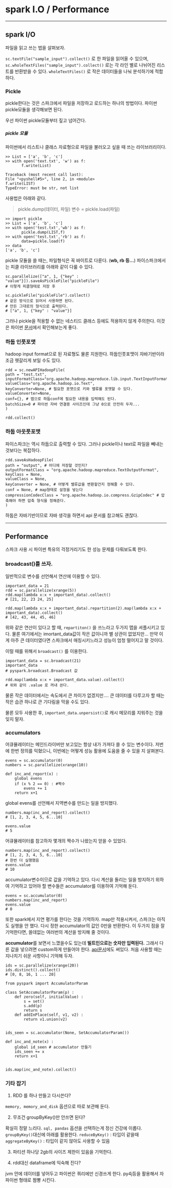 # spark I.O / Performance

---

## spark I/O

파일을 읽고 쓰는 법을 살펴보자.

`sc.textFile("sample_input").collect()` 로 한 파일을 읽어올 수 있으며, `sc.wholeTextFiles("sample_input").collect()` 로는 각 라인 별로 나뉘어진 리스트를 반환받을 수 있다. `wholeTextFiles()` 로 작은 데이터들을 나눠 분석하기에 적합하다. 

### Pickle

pickle한다는 것은 스파크에서 파일을 저장하고 로드하는 하나의 방법이다. 파이썬 pickle모듈을 생각해보면 된다.

우선 파이썬 pickle모듈부터 짚고 넘어간다.

##### pickle 모듈

파이썬에서 리스트나 클래스 자료형으로 파일을 불러오고 싶을 때 쓰는 라이브러리이다.

```
>> List = ['a', 'b', 'c']
>> with open('text.txt', 'w') as f:
       f.write(List)

Traceback (most recent call last):
File "<pyshell#5>", line 2, in <module>
f.write(LIST)
TypeError: must be str, not list
```

사용법은 아래와 같다.

> pickle.dump(데이터, 파일)
> 변수 = pickle.load(파일)

```
>> import pickle
>> List = ['a', 'b', 'c']
>> with open('test.txt','wb') as f:
       pickle.dump(LIST,f)
>> with open('test.txt','rb') as f:
       data=pickle.load(f)         
>> data
['a', 'b', 'c']
```

pickle	모듈을 쓸 때는, 파일형식은 꼭 바이트로 다룬다. (**wb, rb 등...**)
파이스파크에서는 피클 라이브러리를 아래와 같이 다룰 수 있다.

```
sc.parallelize(["a", 1, {"key" : "value"}]).saveAsPickleFile("pickleFile")
# 이렇게 피클형태로 저장 후

sc.pickleFile("pickleFile").collect()
# 같은 방식으로 읽어서 사용하면 된다.
# 만든 그대로의 형식으로 출력된다.
# ["a", 1, {"key" : "value"}]
```

그러나 pickle을 적용할 수 없는 네스티드 클래스 등에도 적용하지 않게 주의한다. 이것은 파이썬 [문서](https://docs.python.org/3/library/pickle.html)에서 확인해보는게 좋다.


### 하둡 인풋포맷

hadoop input format으로 된 자료형도 물론 지원한다. 하둡인풋포맷이 자바기반이라 조금 헷갈리게 보일 수도 있다.

```
rdd = sc.newAPIHadoopFile(
path = "test.txt",
inputFormatClass="org.apache.hadoop.mapreduce.lib.input.TextInputFormat",
valueClass="org.apache.hadoop.io.Text",
keyConverter=None, # 필요한 포맷으로 키와 밸류를 포맷할 수 있다.
valueConverter=None,
conf={}, # 맵으로 하둡conf에 필요한 내용을 입력해도 된다.
batchSize=0 # 파이썬 자바 연결용 사이즈인데 그냥 0으로 안전히 두자...
)

rdd.collect()
```

### 하둡 아웃풋포맷

파이스파크는 역시 하둡으로 출력할 수 있다. 그러나 pickle이나 text로 파일을 빼내는것보다는 복잡하다.

```
rdd.saveAsHadoopFile(
path = "output", # 어디에 저장할 것인지?
outputFormatClass = "org.apache.hadoop.mapreduce.TextOutputFormat",
keyClass = None,
valueClass = None,
keyConverter = None, # 어떻게 밸류값을 변환할건지 정해줄 수 있다.
conf = None, # map형태로 설정을 넣는다
compressionCodecClass = "org.apache.hadoop.io.compress.GzipCodec" # 압축해야 하면 압축 형식을 정해준다.
)
```

하둡은 자바기반이므로 자바 생각을 하면서 api 문서를 참고해도 괜찮다.

---

## Performance

스파크 사용 시 파이썬 특유의 걱정거리기도 한 성능 문제를 다뤄보도록 한다.

### broadcast()를 쓰자.

일반적으로 변수를 선언해서 연산에 이용할 수 있다.

```
important_data = 21
rdd = sc.parallelize(xrange(5))
rdd.map(lambda x:x + important_data).collect()
# [21, 22, 23 24, 25]

rdd.map(lambda x:x + important_data).repartition(2).map(lambda x:x + important_data).collect()
# [42, 43, 44, 45, 46]
```

위와 같은 연산이 있다고 할 때, `repartiton()` 을 쓰느라고 두가지 맵을 셔플시키고 있다. 물론 여기에서는 imortant_data값이 작은 값이니까 별 상관이 없었지만... 만약 이게 아주 큰 데이터였다면 스파크에서 매칭시키느라고 성능이 엄청 떨어지고 말 것이다.

이럴 때를 위해서 `broadcast()` 를 이용한다.

```
important_data = sc.broadcast(21)
important_data
# pyspark.broadcast.Broadcast 값

rdd.map(lambda x:x + important_data.value).collect()
# 위와 같이 .value 로 꺼내 쓴다.
```

물론 작은 데이터에서는 속도에서 큰 차이가 없겠지만.... 큰 데이터를 다루고자 할 때는 작은 습관 하나로 큰 기다림을 막을 수도 있다.

물론 모두 사용한 후, `important_data.unpersist()`로 캐시 메모리를 지워주는 것을 잊지 말자.

### accumulators

어큐뮬레이터는 메인드라이버만 보고있는 항상 내가 가져다 쓸 수 있는 변수이다. 저번에 한번 정의를 익혔으니, 이번에는 어떻게 성능 활용에 도움을 줄 수 있을 지 살펴본다.

```
evens = sc.accumulator(0)
numbers = sc.parallelize(xrange(10))

def inc_and_report(x) :
    global evens
    if (x % 2 == 0) : #짝수
        evens += 1
    return x+1
```

global evens를 선언해서 지역변수를 만드는 일을 방지했다.

```
numbers.map(inc_and_report).collect()
# [1, 2, 3, 4, 5, 6...10]

evens.value
# 5
```

어큐뮬레이터를 참고하자 몇개의 짝수가 나왔는지 얻을 수 있었다.

```
numbers.map(inc_and_report).collect()
# [1, 2, 3, 4, 5, 6...10]
# 한번 더 실행했음
evens.value
# 10
```

accumulator변수이므로 값을 기억하고 있다.
다시 계산을 돌리는 일을 방지하기 위하여 기억하고 있어야 할 변수들은 accumulator를 이용하여 기억해 둔다.

```
evens = sc.accumulator(0)
numbers.map(inc_and_report)
evens.value
# 0
```

또한 spark에서 지연 평가를 한다는 것을 기억하자. map만 적용시켜서, 스파크는 아직도 실행을 안 했다.
다시 정한 accumulator의 값인 0만을 반환한다.
이 두가지 점을 잘 기억한다면, 쓸데없는 여러번의 계산을 방지해 줄 것이다.

**accumulator**를 보면서 느꼈을수도 있는데 **빌트인으로는 숫자만 입력된다.** 그래서 다른 값을 넣으려면 custom하게 만들어야 한다. [api문서](https://spark.apache.org/docs/2.2.0/rdd-programming-guide.html#accumulators)에도 써있다. 처음 사용할 때는 지나치기 쉬운 사항이니 기억해 두자.

```
ids = sc.parallelize(xrange(20))
ids.distinct().collect()
# [0, 8, 16, 1 ... 20]

from pyspark import AccumulatorParam

class SetAccumulatorParam(p) :
    def zero(self, initialValue) :
        s = set()
        s.add(p)
        return s
    def addInPlace(self, v1, v2) :
        return v1.union(v2)


ids_seen = sc.accumulator(None, SetAccumulatorParam())

def inc_and_note(x) :
    global id_seen # accumulator 만들기
    ids_seen += x
    return x+1


ids.map(inc_and_note).collect()
```

### 기타 잡기

1. RDD 를 하나 만들고 다시쓴다?

`memory, memory_and_disk` 옵션으로 따로 보관해 둔다.

2. 무조건 groupByKey()만 안쓰면 된다?

확실히 정말 느리다. `sql, pandas` 옵션을 선택하는게 정신 건강에 이롭다.
`groupByKey()`대신에 아래를 활용한다.
	`reduceByKey()` : 타입이 같을때
	`aggregateByKey()` :  타입이 같지 않아도 사용할 수 있음

3. 파티션 하나당 2gb의 사이즈 제한이 있음을 기억한다.

4. rdd대신 dataframe에 익숙해 진다?

jvm 안에 데이터를 넣어두고 파이썬은 쿼리에만 신경쓰게 한다.
py4j등을 활용해서 자파이썬 형태로 짬뽕 시킨다.
